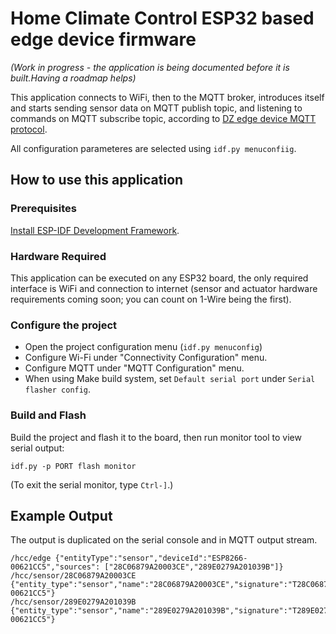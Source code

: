 # Home Climate Control ESP32 based edge device firmware

_(Work in progress - the application is being documented *before* it is built.Having a roadmap helps)_

This application connects to WiFi, then to the MQTT broker, introduces itself and starts sending sensor data on MQTT publish topic, and listening to commands on MQTT subscribe topic,  according to [DZ edge device MQTT protocol](https://github.com/home-climate-control/dz/issues/113).

All configuration parameteres are selected using `idf.py menuconfiig`.

## How to use this application

### Prerequisites

[Install ESP-IDF Development Framework](https://github.com/espressif/esp-idf#setting-up-esp-idf).

### Hardware Required

This application can be executed on any ESP32 board, the only required interface is WiFi and connection to internet (sensor and actuator hardware requirements coming soon; you can count on 1-Wire being the first).

### Configure the project

* Open the project configuration menu (`idf.py menuconfig`)
* Configure Wi-Fi under "Connectivity Configuration" menu.
* Configure MQTT under "MQTT Configuration" menu.
* When using Make build system, set `Default serial port` under `Serial flasher config`.

### Build and Flash

Build the project and flash it to the board, then run monitor tool to view serial output:

```
idf.py -p PORT flash monitor
```

(To exit the serial monitor, type ``Ctrl-]``.)

## Example Output

The output is duplicated on the serial console and in MQTT output stream.

```
/hcc/edge {"entityType":"sensor","deviceId":"ESP8266-00621CC5","sources": ["28C06879A20003CE","289E0279A201039B"]}
/hcc/sensor/28C06879A20003CE {"entity_type":"sensor","name":"28C06879A20003CE","signature":"T28C06879A20003CE","signal":32.13,"device_id":"ESP8266-00621CC5"}
/hcc/sensor/289E0279A201039B {"entity_type":"sensor","name":"289E0279A201039B","signature":"T289E0279A201039B","signal":41.63,"device_id":"ESP8266-00621CC5"}
```
